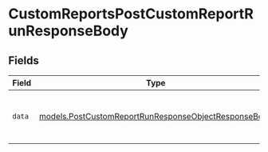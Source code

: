 # CustomReportsPostCustomReportRunResponseBody


## Fields

| Field                                                                                                              | Type                                                                                                               | Required                                                                                                           | Description                                                                                                        |
| ------------------------------------------------------------------------------------------------------------------ | ------------------------------------------------------------------------------------------------------------------ | ------------------------------------------------------------------------------------------------------------------ | ------------------------------------------------------------------------------------------------------------------ |
| `data`                                                                                                             | [models.PostCustomReportRunResponseObjectResponseBody](../models/postcustomreportrunresponseobjectresponsebody.md) | :heavy_check_mark:                                                                                                 | Full post custom report run response object                                                                        |
